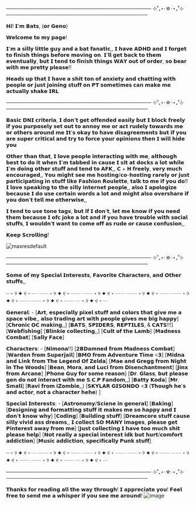 ──────────────────────────────────────── ⊹˚₊⋆⋅☆⋅⋆₊˚⊹ ───────────────────────────────────────

𝗛𝗶! 𝗜'𝗺 𝗕𝗮𝘁𝘀, (𝗼𝗿 𝗚𝗲𝗻𝗼)

𝗪𝗲𝗹𝗰𝗼𝗺𝗲 𝘁𝗼 𝗺𝘆 𝗽𝗮𝗴𝗲!

𝗜'𝗺 𝗮 𝘀𝗶𝗹𝗹𝘆 𝗹𝗶𝘁𝘁𝗹𝗲 𝗴𝘂𝘆 𝗮𝗻𝗱 𝗮 𝗯𝗮𝘁 𝗳𝗮𝗻𝗮𝘁𝗶𝗰,,
𝗜 𝗵𝗮𝘃𝗲 𝗔𝗗𝗛𝗗 𝗮𝗻𝗱 𝗜 𝗳𝗼𝗿𝗴𝗲𝘁 𝘁𝗼 𝗳𝗶𝗻𝗶𝘀𝗵 𝘁𝗵𝗶𝗻𝗴𝘀 𝗯𝗲𝗳𝗼𝗿𝗲 𝗺𝗼𝘃𝗶𝗻𝗴 𝗼𝗻. 𝗜'𝗹𝗹 𝗴𝗲𝘁 𝗯𝗮𝗰𝗸 𝘁𝗼 𝘁𝗵𝗲𝗺 𝗲𝘃𝗲𝗻𝘁𝘂𝗮𝗹𝗹𝘆, 𝗯𝘂𝘁 𝗜 𝘁𝗲𝗻𝗱 𝘁𝗼 𝗳𝗶𝗻𝗶𝘀𝗵 𝘁𝗵𝗶𝗻𝗴𝘀 𝗪𝗔𝗬 𝗼𝘂𝘁 𝗼𝗳 𝗼𝗿𝗱𝗲𝗿, 𝘀𝗼 𝗯𝗲𝗮𝗿 𝘄𝗶𝘁𝗵 𝗺𝗲 𝗽𝗿𝗲𝘁𝘁𝘆 𝗽𝗹𝗲𝗮𝘀𝗲!!

𝗛𝗲𝗮𝗱𝘀 𝘂𝗽 𝘁𝗵𝗮𝘁 𝗜 𝗵𝗮𝘃𝗲 𝗮 𝘀𝗵𝗶𝘁 𝘁𝗼𝗻 𝗼𝗳 𝗮𝗻𝘅𝗶𝗲𝘁𝘆 𝗮𝗻𝗱 𝗰𝗵𝗮𝘁𝘁𝗶𝗻𝗴 𝘄𝗶𝘁𝗵 𝗽𝗲𝗼𝗽𝗹𝗲 𝗼𝗿 𝗷𝘂𝘀𝘁 𝗷𝗼𝗶𝗻𝗶𝗻𝗴 𝘀𝘁𝘂𝗳𝗳 𝗼𝗻 𝗣𝗧 𝘀𝗼𝗺𝗲𝘁𝗶𝗺𝗲𝘀 𝗰𝗮𝗻 𝗺𝗮𝗸𝗲 𝗺𝗲 𝗮𝗰𝘁𝘂𝗮𝗹𝗹𝘆 𝘀𝗵𝗮𝗸𝗲 𝗜𝗥𝗟

──────────────────────────────────────── ⊹˚₊⋆⋅☆⋅⋆₊˚⊹ ───────────────────────────────────────

𝗕𝗮𝘀𝗶𝗰 𝗗𝗡𝗜 𝗰𝗿𝗶𝘁𝗲𝗿𝗶𝗮, 𝗜 𝗱𝗼𝗻'𝘁 𝗴𝗲𝘁 𝗼𝗳𝗳𝗲𝗻𝗱𝗲𝗱 𝗲𝗮𝘀𝗶𝗹𝘆 𝗯𝘂𝘁 𝗜 𝗯𝗹𝗼𝗰𝗸 𝗳𝗿𝗲𝗲𝗹𝘆 𝗶𝗳 𝘆𝗼𝘂 𝗽𝘂𝗿𝗽𝗼𝘀𝗲𝗹𝘆 𝘀𝗲𝘁 𝗼𝘂𝘁 𝘁𝗼 𝗮𝗻𝗻𝗼𝘆 𝗺𝗲 𝗼𝗿 𝗮𝗰𝘁 𝗿𝘂𝗱𝗲𝗹𝘆 𝘁𝗼𝘄𝗮𝗿𝗱𝘀 𝗺𝗲 𝗼𝗿 𝗼𝘁𝗵𝗲𝗿𝘀 𝗮𝗿𝗼𝘂𝗻𝗱 𝗺𝗲
𝗜𝘁'𝘀 𝗼𝗸𝗮𝘆 𝘁𝗼 𝗵𝗮𝘃𝗲 𝗱𝗶𝘀𝗮𝗴𝗿𝗲𝗲𝗺𝗲𝗻𝘁𝘀 𝗯𝘂𝘁 𝗶𝗳 𝘆𝗼𝘂 𝗮𝗿𝗲 𝘀𝘂𝗽𝗲𝗿 𝗰𝗿𝗶𝘁𝗶𝗰𝗮𝗹 𝗮𝗻𝗱 𝘁𝗿𝘆 𝘁𝗼 𝗳𝗼𝗿𝗰𝗲 𝘆𝗼𝘂𝗿 𝗼𝗽𝗶𝗻𝗶𝗼𝗻𝘀 𝘁𝗵𝗲𝗻 𝗜 𝘄𝗶𝗹𝗹 𝗵𝗶𝗱𝗲 𝘆𝗼𝘂

𝗢𝘁𝗵𝗲𝗿 𝘁𝗵𝗮𝗻 𝘁𝗵𝗮𝘁, 𝗜 𝗹𝗼𝘃𝗲 𝗽𝗲𝗼𝗽𝗹𝗲 𝗶𝗻𝘁𝗲𝗿𝗮𝗰𝘁𝗶𝗻𝗴 𝘄𝗶𝘁𝗵 𝗺𝗲, 𝗮𝗹𝘁𝗵𝗼𝘂𝗴𝗵 𝗯𝗲𝘀𝘁 𝘁𝗼 𝗱𝗼 𝗶𝘁 𝘄𝗵𝗲𝗻 𝗜'𝗺 𝘁𝗮𝗯𝗯𝗲𝗱 𝗶𝗻 𝗰𝗮𝘂𝘀𝗲 𝗜 𝘀𝗶𝘁 𝗮𝘁 𝗱𝗼𝗰𝗸𝘀 𝗮 𝗹𝗼𝘁 𝘄𝗵𝗶𝗹𝗲 𝗜'𝗺 𝗱𝗼𝗶𝗻𝗴 𝗼𝘁𝗵𝗲𝗿 𝘀𝘁𝘂𝗳𝗳 𝗮𝗻𝗱 𝘁𝗲𝗻𝗱 𝘁𝗼 𝗔𝗙𝗞,, 𝗖 + 𝗛 𝗳𝗿𝗲𝗲𝗹𝘆, 𝘃𝗲𝗿𝘆 𝗺𝘂𝗰𝗵 𝗲𝗻𝗰𝗼𝘂𝗿𝗮𝗴𝗲𝗱,, 𝗬𝗼𝘂 𝗺𝗶𝗴𝗵𝘁 𝘀𝗲𝗲 𝗺𝗲 𝗵𝗼𝘀𝘁𝗶𝗻𝗴/𝗰𝗼-𝗵𝗼𝘀𝘁𝗶𝗻𝗴 𝗿𝗮𝗿𝗲𝗹𝘆 𝗼𝗿 𝗷𝘂𝘀𝘁 𝗽𝗮𝗿𝘁𝗶𝗰𝗶𝗽𝗮𝘁𝗶𝗻𝗴 𝗶𝗻 𝘀𝘁𝘂𝗳𝗳 𝗹𝗶𝗸𝗲 𝗙𝗮𝘀𝗵𝗶𝗼𝗻 𝗥𝗼𝘂𝗹𝗲𝘁𝘁𝗲, 𝘁𝗮𝗹𝗸 𝘁𝗼 𝗺𝗲 𝗶𝗳 𝘆𝗼𝘂 𝗱𝗼!! 𝗜 𝗹𝗼𝘃𝗲 𝘀𝗽𝗲𝗮𝗸𝗶𝗻𝗴 𝘁𝗼 𝘁𝗵𝗲 𝘀𝗶𝗹𝗹𝘆 𝗶𝗻𝘁𝗲𝗿𝗻𝗲𝘁 𝗽𝗲𝗼𝗽𝗹𝗲,, 𝗮𝗹𝘀𝗼 𝗜 𝗮𝗽𝗼𝗹𝗼𝗴𝗶𝘇𝗲 𝗯𝗲𝗰𝗮𝘂𝘀𝗲 𝗜 𝗱𝗼 𝘂𝘀𝗲 𝗰𝗲𝗿𝘁𝗮𝗶𝗻 𝘄𝗼𝗿𝗱𝘀 𝗮 𝗹𝗼𝘁 𝗮𝗻𝗱 𝗺𝗶𝗴𝗵𝘁 𝗮𝗹𝘀𝗼 𝗼𝘃𝗲𝗿𝘀𝗵𝗮𝗿𝗲 𝗶𝗳 𝘆𝗼𝘂 𝗱𝗼𝗻'𝘁 𝘁𝗲𝗹𝗹 𝗺𝗲 𝗼𝘁𝗵𝗲𝗿𝘄𝗶𝘀𝗲,,

𝗜 𝘁𝗲𝗻𝗱 𝘁𝗼 𝘂𝘀𝗲 𝘁𝗼𝗻𝗲 𝘁𝗮𝗴𝘀, 𝗯𝘂𝘁 𝗶𝗳 𝗜 𝗱𝗼𝗻'𝘁, 𝗹𝗲𝘁 𝗺𝗲 𝗸𝗻𝗼𝘄 𝗶𝗳 𝘆𝗼𝘂 𝗻𝗲𝗲𝗱 𝘁𝗵𝗲𝗺 𝗯𝗲𝗰𝗮𝘂𝘀𝗲 𝗜 𝗼𝗳𝗰 𝗷𝗼𝗸𝗲 𝗮 𝗹𝗼𝘁 𝗮𝗻𝗱 𝗶𝗳 𝘆𝗼𝘂 𝗵𝗮𝘃𝗲 𝘁𝗿𝗼𝘂𝗯𝗹𝗲 𝘄𝗶𝘁𝗵 𝘀𝗼𝗰𝗶𝗮𝗹 𝘀𝘁𝘂𝗳𝗳𝘀, 𝗜 𝘄𝗼𝘂𝗹𝗱𝗻'𝘁 𝘄𝗮𝗻𝘁 𝘁𝗼 𝗰𝗼𝗺𝗲 𝗼𝗳𝗳 𝗮𝘀 𝗿𝘂𝗱𝗲 𝗼𝗿 𝗰𝗮𝘂𝘀𝗲 𝗰𝗼𝗻𝗳𝘂𝘀𝗶𝗼𝗻,,

𝗞𝗲𝗲𝗽 𝗦𝗰𝗿𝗼𝗹𝗹𝗶𝗻𝗴!

![maxresdefault](https://github.com/user-attachments/assets/834eb382-8313-4064-b74b-449cf240c4fe)

──────────────────────────────────────── ⊹˚₊⋆⋅☆⋅⋆₊˚⊹ ───────────────────────────────────────

𝗦𝗼𝗺𝗲 𝗼𝗳 𝗺𝘆 𝗦𝗽𝗲𝗰𝗶𝗮𝗹 𝗜𝗻𝘁𝗲𝗿𝗲𝘀𝘁𝘀, 𝗙𝗮𝘃𝗼𝗿𝗶𝘁𝗲 𝗖𝗵𝗮𝗿𝗮𝗰𝘁𝗲𝗿𝘀, 𝗮𝗻𝗱 𝗢𝘁𝗵𝗲𝗿 𝘀𝘁𝘂𝗳𝗳𝘀,, 

┈・୨ ✦ ୧・┈ ┈┈・୨ ✦ ୧・┈┈ ┈┈・୨ ✦ ୧・┈┈ ┈┈・୨ ✦ ୧・┈┈ ┈┈・୨ ✦ ୧・┈┈ ┈┈・୨ ✦ ୧・┈┈ ┈・୨ ✦ ୧・┈

𝗚𝗲𝗻𝗲𝗿𝗮𝗹: - [𝗔𝗿𝘁, 𝗲𝘀𝗽𝗲𝗰𝗶𝗮𝗹𝗹𝘆 𝗽𝗶𝘅𝗲𝗹 𝘀𝘁𝘂𝗳𝗳 𝗮𝗻𝗱 𝗰𝗼𝗹𝗼𝗿𝘀 𝘁𝗵𝗮𝘁 𝗴𝗶𝘃𝗲 𝗺𝗲 𝗮 𝘀𝗽𝗮𝗰𝗲 𝘃𝗶𝗯𝗲,, 𝗮𝗹𝘀𝗼 𝘁𝗿𝗮𝗱𝗶𝗻𝗴 𝗮𝗿𝘁 𝘄𝗶𝘁𝗵 𝗽𝗲𝗼𝗽𝗹𝗲 𝗴𝗶𝘃𝗲𝘀 𝗺𝗲 𝗯𝗶𝗴 𝗵𝗮𝗽𝗽𝘆] [𝗖𝗵𝗿𝗼𝗻𝗶𝗰 𝗢𝗖 𝗺𝗮𝗸𝗶𝗻𝗴,,] [𝗕𝗔𝗧𝗦, 𝗦𝗣𝗜𝗗𝗘𝗥𝗦, 𝗥𝗘𝗣𝗧𝗜𝗟𝗘𝗦, & 𝗖𝗔𝗧𝗦!!!] [𝗪𝗲𝗯𝗳𝗶𝘀𝗵𝗶𝗻𝗴] [𝗕𝗹𝗶𝗻𝗸𝗶𝗲 𝗰𝗼𝗹𝗹𝗲𝗰𝘁𝗶𝗻𝗴,,] [𝗖𝘂𝗹𝘁 𝗼𝗳 𝘁𝗵𝗲 𝗟𝗮𝗺𝗯] [𝗠𝗮𝗱𝗻𝗲𝘀𝘀 𝗖𝗼𝗺𝗯𝗮𝘁] [𝗦𝗮𝗹𝗹𝘆 𝗙𝗮𝗰𝗲] 

𝗖𝗵𝗮𝗿𝗮𝗰𝘁𝗲𝗿𝘀: - [𝗡𝗶𝗺𝗼𝗻𝗮!!] [𝟮𝗕𝗗𝗮𝗺𝗻𝗲𝗱 𝗳𝗿𝗼𝗺 𝗠𝗮𝗱𝗻𝗲𝘀𝘀 𝗖𝗼𝗺𝗯𝗮𝘁] [𝗪𝗮𝗿𝗱𝗲𝗻 𝗳𝗿𝗼𝗺 𝗦𝘂𝗽𝗲𝗿𝗷𝗮𝗶𝗹] [𝗕𝗠𝗢 𝗳𝗿𝗼𝗺 𝗔𝗱𝘃𝗲𝗻𝘁𝘂𝗿𝗲 𝗧𝗶𝗺𝗲 <𝟯] [𝗠𝗶𝗱𝗻𝗮 𝗮𝗻𝗱 𝗟𝗶𝗻𝗸 𝗳𝗿𝗼𝗺 𝗧𝗵𝗲 𝗟𝗲𝗴𝗲𝗻𝗱 𝗢𝗳 𝗭𝗲𝗹𝗱𝗮] [𝗠𝗮𝗲 𝗮𝗻𝗱 𝗚𝗿𝗲𝗴𝗴 𝗳𝗿𝗼𝗺 𝗡𝗶𝗴𝗵𝘁 𝗶𝗻 𝗧𝗵𝗲 𝗪𝗼𝗼𝗱𝘀] [𝗕𝗲𝗮𝗻, 𝗠𝗼𝗿𝗮, 𝗮𝗻𝗱 𝗟𝘂𝗰𝗶 𝗳𝗿𝗼𝗺 𝗗𝗶𝘀𝗲𝗻𝗰𝗵𝗮𝗻𝘁𝗺𝗲𝗻𝘁] [𝗝𝗶𝗻𝘅 𝗳𝗿𝗼𝗺 𝗔𝗿𝗰𝗮𝗻𝗲] [𝗣𝗵𝗼𝗻𝗲 𝗚𝘂𝘆 𝗳𝗼𝗿 𝘀𝗼𝗺𝗲 𝗿𝗲𝗮𝘀𝗼𝗻] [𝗗𝗿. 𝗚𝗹𝗮𝘀𝘀, 𝗯𝘂𝘁 𝗽𝗹𝗲𝗮𝘀𝗲 𝗴𝗲𝗻 𝗱𝗼 𝗻𝗼𝘁 𝗶𝗻𝘁𝗲𝗿𝗮𝗰𝘁 𝘄𝗶𝘁𝗵 𝗺𝗲 𝗦.𝗖.𝗣 𝗙𝗮𝗻𝗱𝗼𝗺,,] [𝗕𝗮𝘁𝘁𝘆 𝗞𝗼𝗱𝗮] [𝗠𝗿. 𝗦𝗺𝗮𝗹𝗹] [𝗥𝗮𝘃𝗶 𝗳𝗿𝗼𝗺 𝗶𝗭𝗼𝗺𝗯𝗶𝗲,,) [𝗦𝗞𝗬𝗟𝗔𝗥 𝗚𝗜𝗦𝗢𝗡𝗗𝗢 <𝟯 (𝗧𝗵𝗼𝘂𝗴𝗵 𝗵𝗲'𝘀 𝗮𝗻𝗱 𝗮𝗰𝘁𝗼𝗿, 𝗻𝗼𝘁 𝗮 𝗰𝗵𝗮𝗿𝗮𝗰𝘁𝗲𝗿 𝗵𝗲𝗵𝗲) ]

𝗦𝗽𝗲𝗰𝗶𝗮𝗹 𝗜𝗻𝘁𝗲𝗿𝗲𝘀𝘁𝘀: - [𝗔𝘀𝘁𝗿𝗼𝗻𝗼𝗺𝘆/𝗦𝗰𝗶𝗲𝗻𝗲 𝗶𝗻 𝗴𝗲𝗻𝗲𝗿𝗮𝗹] [𝗕𝗮𝗸𝗶𝗻𝗴] [𝗗𝗲𝘀𝗶𝗴𝗻𝗶𝗻𝗴 𝗮𝗻𝗱 𝗳𝗼𝗿𝗺𝗮𝘁𝘁𝗶𝗻𝗴 𝘀𝘁𝘂𝗳𝗳 𝗶𝘁 𝗺𝗮𝗸𝗲𝘀 𝗺𝗲 𝘀𝗼 𝗵𝗮𝗽𝗽𝘆 𝗮𝗻𝗱 𝗜 𝗱𝗼𝗻'𝘁 𝗸𝗻𝗼𝘄 𝘄𝗵𝘆] [𝗖𝗼𝗱𝗶𝗻𝗴] [𝗕𝘂𝗶𝗹𝗱𝗶𝗻𝗴 𝘀𝘁𝘂𝗳𝗳] [𝗗𝗿𝗲𝗮𝗺𝗰𝗼𝗿𝗲 𝘀𝘁𝘂𝗳𝗳 𝗰𝗮𝘂𝘀𝗲 𝘀𝗶𝗹𝗹𝘆 𝘃𝗶𝘃𝗶𝗱 𝗮𝘀𝘀 𝗱𝗿𝗲𝗮𝗺𝘀,, 𝗜 𝗰𝗼𝗹𝗹𝗲𝗰𝘁 𝗦𝗢 𝗠𝗔𝗡𝗬 𝗶𝗺𝗮𝗴𝗲𝘀, 𝗽𝗹𝗲𝗮𝘀𝗲 𝗴𝗲𝘁 𝗣𝗶𝗻𝘁𝗲𝗿𝗲𝘀𝘁 𝗮𝘄𝗮𝘆 𝗳𝗿𝗼𝗺 𝗺𝗲] [𝗝𝘂𝘀𝘁 𝗰𝗼𝗹𝗹𝗲𝗰𝘁𝗶𝗻𝗴 𝗜 𝗵𝗮𝘃𝗲 𝘁𝗼𝗼 𝗺𝘂𝗰𝗵 𝘀𝗵𝗶𝘁 𝗽𝗹𝗲𝗮𝘀𝗲 𝗵𝗲𝗹𝗽] [𝗡𝗼𝘁 𝗿𝗲𝗮𝗹𝗹𝘆 𝗮 𝘀𝗽𝗲𝗰𝗶𝗮𝗹 𝗶𝗻𝘁𝗲𝗿𝗲𝘀𝘁 𝗶𝗱𝗸 𝗯𝘂𝘁 𝗵𝘂𝗿𝘁/𝗰𝗼𝗺𝗳𝗼𝗿𝘁 𝗮𝗱𝗱𝗶𝗰𝘁𝗶𝗼𝗻] [𝗠𝘂𝘀𝗶𝗰 𝗮𝗱𝗱𝗶𝗰𝘁𝗶𝗼𝗻, 𝘀𝗽𝗲𝗰𝗶𝗳𝗶𝗰𝗮𝗹𝗹𝘆 𝗣𝘂𝗻𝗸 𝘀𝘁𝘂𝗳𝗳]

┈・୨ ✦ ୧・┈ ┈┈・୨ ✦ ୧・┈┈ ┈┈・୨ ✦ ୧・┈┈ ┈┈・୨ ✦ ୧・┈┈ ┈┈・୨ ✦ ୧・┈┈ ┈┈・୨ ✦ ୧・┈┈ ┈・୨ ✦ ୧・┈


──────────────────────────────────────── ⊹˚₊⋆⋅☆⋅⋆₊˚⊹ ───────────────────────────────────────

𝗧𝗵𝗮𝗻𝗸𝘀 𝗳𝗼𝗿 𝗿𝗲𝗮𝗱𝗶𝗻𝗴 𝗮𝗹𝗹 𝘁𝗵𝗲 𝘄𝗮𝘆 𝘁𝗵𝗿𝗼𝘂𝗴𝗵! 𝗜 𝗮𝗽𝗽𝗿𝗲𝗰𝗶𝗮𝘁𝗲 𝘆𝗼𝘂! 𝗙𝗲𝗲𝗹 𝗳𝗿𝗲𝗲 𝘁𝗼 𝘀𝗲𝗻𝗱 𝗺𝗲 𝗮 𝘄𝗵𝗶𝘀𝗽𝗲𝗿 𝗶𝗳 𝘆𝗼𝘂 𝘀𝗲𝗲 𝗺𝗲 𝗮𝗿𝗼𝘂𝗻𝗱!
![image](https://github.com/user-attachments/assets/15b5757f-7977-486d-b788-982b8d540c08)









